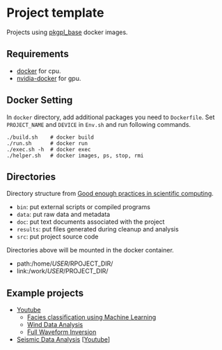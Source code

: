 # Project template

Projects using [pkgpl_base](https://github.com/pkgpl/pkgpl_base) docker images.

## Requirements
- [docker](https://docs.docker.com/engine/install/) for cpu.
- [nvidia-docker](https://docs.nvidia.com/datacenter/cloud-native/container-toolkit/install-guide.html) for gpu.

## Docker Setting

In `docker` directory, add additional packages you need to `Dockerfile`.
Set `PROJECT_NAME` and `DEVICE` in `Env.sh` and run following commands.

```
./build.sh    # docker build
./run.sh      # docker run
./exec.sh -h  # docker exec
./helper.sh   # docker images, ps, stop, rmi
```

## Directories

Directory structure from [Good enough practices in scientific computing](https://journals.plos.org/ploscompbiol/article?id=10.1371/journal.pcbi.1005510).

- `bin`: put external scripts or compiled programs
- `data`: put raw data and metadata
- `doc`: put text documents associated with the project
- `results`: put files generated during cleanup and analysis
- `src`: put project source code

Directories above will be mounted in the docker container.
- path:/home/$USER/$RPOJECT_DIR/
- link:/work/$USER/$PROJECT_DIR/

## Example projects

- [Youtube](https://youtu.be/qpf4fycdklo)
    - [Facies classification using Machine Learning](https://github.com/pkgpl/facies_classification.git)
    - [Wind Data Analysis](https://github.com/pkgpl/wind_distribution.git)
    - [Full Waveform Inversion](https://github.com/pkgpl/fwi_project_example.git)
- [Seismic Data Analysis](https://github.com/pkgpl/seismic.git) [[Youtube](https://youtu.be/d_zhD2A3Ues)]
